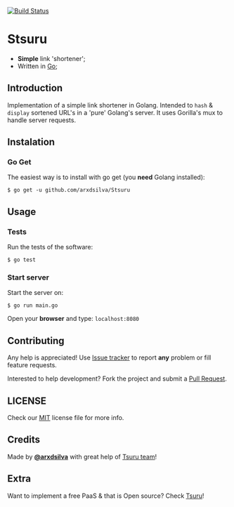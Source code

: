 [![Build Status](https://travis-ci.org/arxdsilva/Stsuru.svg?branch=master)](https://travis-ci.org/arxdsilva/Stsuru)

# Stsuru

- **Simple** link 'shortener';
- Written in [Go](http://golang.org);

## Introduction
Implementation of a simple link shortener in Golang. Intended to `hash` & `display` sortened URL's in a 'pure' Golang's server. It uses Gorilla's mux to handle server requests.

## Instalation
### Go Get
The easiest way is to install with go get (you **need** Golang installed):
```shell
$ go get -u github.com/arxdsilva/Stsuru
```

## Usage
### Tests
Run the tests of the software:
```shell
$ go test
```
### Start server
Start the server on:
```shell
$ go run main.go
```
Open your **browser** and type:
`localhost:8080`

## Contributing
Any help is appreciated! Use [Issue tracker](https://github.com/arxdsilva/stack/issues) to report **any** problem or fill feature requests.

Interested to help development? Fork the project and submit a [Pull Request](https://github.com/arxdsilva/stack/pulls).

## LICENSE
Check our [MIT](https://github.com/ArxdSilva/Stsuru/blob/master/LICENSE) license file for more info.

## Credits
Made by **[@arxdsilva](https://twitter.com/arxdsilva)** with great help of [Tsuru team](https://github.com/tsuru/tsuru)!

## Extra
Want to implement a free PaaS & that is Open source? Check [Tsuru](https://github.com/tsuru/tsuru)!
